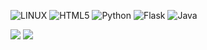 ![LINUX](https://img.shields.io/badge/Linux-FCC624?style=plastic&logo=linux&logoColor=black) ![HTML5](https://img.shields.io/badge/html5-%23E34F26.svg?style=plastic&logo=html5&logoColor=white) ![Python](https://img.shields.io/badge/python-3670A0?style=plastic&logo=python&logoColor=ffdd54) ![Flask](https://img.shields.io/badge/flask-%23000.svg?style=plastic&logo=flask&logoColor=white) ![Java](https://img.shields.io/badge/java-F9F9F9?style=plastic)
<br>

![](https://github-readme-stats.vercel.app/api?username=nmstr&theme=radical&hide_border=false&include_all_commits=true&count_private=true)
![](https://github-readme-stats.vercel.app/api/top-langs/?username=nmstr&theme=radical&hide_border=false&include_all_commits=true&count_private=true&layout=compact)
